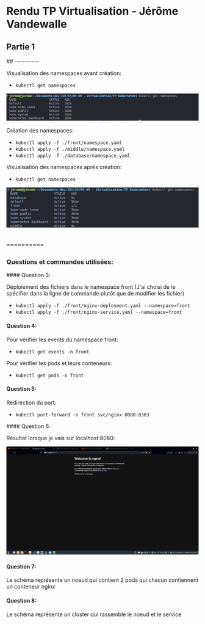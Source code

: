 # Rendu TP Virtualisation - Jérôme Vandewalle

## Partie 1

## ----------

Visualisation des namespaces avant création:
- ```kubectl get namespaces```

![Namespaces avant création](images/capture1.png)

Création des namespaces:
- ```kubectl apply -f ./front/namespace.yaml```
- ```kubectl apply -f ./middle/namespace.yaml```
- ```kubectl apply -f ./database/namespace.yaml```

Visualisation des namespaces après création:
- ```kubectl get namespaces```

![Namespaces avant création](images/capture2.png)



## ----------

### Questions et commandes utilisées:

#### Question 3:

Déploiement des fichiers dans le namespace front
(J'ai choisi de le spécifier dans la ligne de commande plutôt que de modifier les fichier)
- ```kubectl apply -f ./front/nginx-deployment.yaml --namespace=front```
- ```kubectl apply -f ./front/nginx-service.yaml --namespace=front```

#### Question 4:

Pour vérifier les events du namespace front:
- ```kubectl get events -n front```

Pour vérifier les pods et leurs conteneurs:
- ```kubectl get pods -n front```

#### Question 5:

Redirection du port:
- ```kubectl port-forward -n front svc/nginx 8080:8383```

#### Question 6:

Résultat lorsque je vais sur localhost:8080:

![Capture nginx](images/capture3.png)

#### Question 7:

Le schéma représente un noeud qui contient 2 pods qui chacun contiennent un conteneur nginx

#### Question 8:

Le schéma représente un cluster qui rassemble le noeud et le service